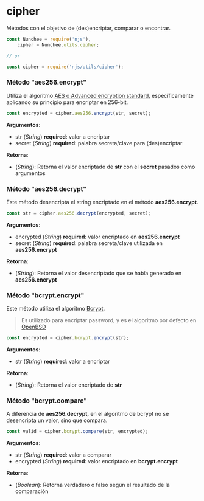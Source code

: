 # cipher

Métodos con el objetivo de (des)encriptar, comparar o encontrar.

```javascript
const Nunchee = require('njs'),
    cipher = Nunchee.utils.cipher;

// or

const cipher = require('njs/utils/cipher');
```

### Método "aes256.encrypt"

Utiliza el algoritmo [AES o Advanced encryption standard][AES], específicamente aplicando su principio para encriptar en 256-bit.

```javascript
const encrypted = cipher.aes256.encrypt(str, secret);
```

**Argumentos**:

- str \(*String*\) **required**: valor a encriptar
- secret \(*String*\) **required**: palabra secreta/clave para (des)encriptar

**Retorna**:

- \(*String*\): Retorna el valor encriptado de **str** con el **secret** pasados como argumentos


### Método "aes256.decrypt"

Este método desencripta el string encriptado en el método **aes256.encrypt**.

```javascript
const str = cipher.aes256.decrypt(encrypted, secret);
```

**Argumentos**:

- encrypted \(*String*\) **required**: valor encriptado en **aes256.encrypt**
- secret \(*String*\) **required**: palabra secreta/clave utilizada en **aes256.encrypt**

**Retorna**:

- \(*String*\): Retorna el valor desencriptado que se había generado en  **aes256.encrypt**


### Método "bcrypt.encrypt"

Este método utiliza el algoritmo [Bcrypt][Bcrypt].

> Es utilizado para encriptar password, y es el algoritmo por defecto en [OpenBSD][OpenBSD]

```javascript
const encrypted = cipher.bcrypt.encrypt(str);
```

**Argumentos**:

- str \(*String*\) **required**: valor a encriptar

**Retorna**:

- \(*String*\): Retorna el valor encriptado de **str**

### Método "bcrypt.compare"

A diferencia de **aes256.decrypt**, en el algoritmo de bcrypt no se desencripta un valor, sino que compara.

```javascript
const valid = cipher.bcrypt.compare(str, encrypted);
```

**Argumentos**:

- str \(*String*\) **required**: valor a comparar
- encrypted \(*String*\) **required**: valor encriptado en **bcrypt.encrypt**

**Retorna**:

- \(*Boolean*\): Retorna verdadero o falso según el resultado de la comparación

[AES]: https://en.wikipedia.org/wiki/Advanced_Encryption_Standard
[Bcrypt]: https://en.wikipedia.org/wiki/Bcrypt
[OpenBSD]: https://en.wikipedia.org/wiki/OpenBSD